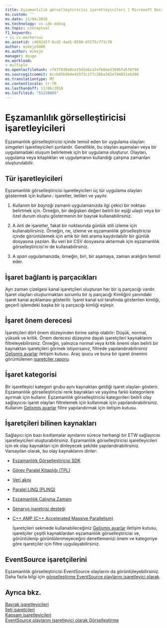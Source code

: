 ```yaml
---
title: Eşzamanlılık görselleştiricisi işaretleyicileri | Microsoft Docs
ms.custom: ''
ms.date: 11/04/2016
ms.technology: vs-ide-debug
ms.topic: conceptual
f1_keywords:
- vs.cv.markersui
ms.assetid: c4692d17-6cd2-4ad1-8590-d7275c771c70
author: mikejo5000
ms.author: mikejo
manager: douge
ms.workload:
- multiple
ms.openlocfilehash: cf07f939a9ce15d2ebca7afb0ee37695fa5fbf98
ms.sourcegitcommit: bccb05b5b4e435f3c1f7c36ba342e7d4031eb398
ms.translationtype: MT
ms.contentlocale: tr-TR
ms.lasthandoff: 11/06/2018
ms.locfileid: "51220605"
---
```

# <a name="concurrency-visualizer-markers"></a>Eşzamanlılık görselleştiricisi işaretleyicileri
Eşzamanlılık görselleştiricisi içinde temsil eden bir uygulama olayları simgeleri işaretleyicileri şunlardır.  Genellikle, bu olayları aşamaları veya bir uygulamadaki oluşum belirlemek için bir uygulama oluşturur.  Olayları, uygulama veya kitaplıkları ve uygulamanın kullandığı çalışma zamanları oluşturulabilir.  
  
## <a name="kinds-of-markers"></a>Tür işaretleyicileri  
 Eşzamanlılık görselleştiricisi işaretleyicileri üç tür uygulama olayları göstermek için kullanır.: işaretler, iletileri ve yayılır.  
  
1.  Kullanım bir *bayrağı* zamanlı uygulamanızda ilgi çekici bir noktası belirtmek için.  Örneğin, bir değişken değeri belirli bir eşiği ulaştı veya bir özel durum oluştu göstermenin bir bayrak kullanabilirsiniz.  
  
2.  A *ileti* de işaretler, fakat bir noktasında günlük stili izleme için kullanabilirsiniz.  Örneğin, ne, izleme ve eşzamanlılık görselleştiricisi içinde görüntülemek için artık bir ileti arama kaydırılabilir bir günlük dosyasına yazılan. Bu veri bir CSV dosyasına aktarmak için eşzamanlılık görselleştiricisi'ni de kullanabilirsiniz.  
  
3.  A *span* uygulamanızda, örneğin, biri, bir aşamaya, zaman aralığını temsil eder.  
  
## <a name="marker-linkage-to-threads"></a>İşaret bağlantı iş parçacıkları  
 Ayrı zaman çizelgesi kanal işaretçileri oluşturan her bir iş parçacığı vardır.  İşaret olayları oluşturmaktan sorumlu bir iş parçacığı Kimliğini yanındaki işaret kanal açıklaması gösterilir.  İşaret kanal sol tarafında gösterilen kimliği, geçerli işlemdeki başka bir iş parçacığı kimliği eşleşir.  
  
## <a name="marker-importance"></a>İşaret önem derecesi  
 İşaretçileri dört önem düzeyinden birine sahip olabilir: Düşük, normal, yüksek ve kritik.  Önem derecesi düzeyine dayalı işaretçileri kaynaklarını filtreleyebilirsiniz.  Örneğin, yalnızca normal veya kritik önemi olan belirli bir kaynaktan işaretçileri görmek istiyorsanız, filtrede yapılandırabilirsiniz [Gelişmiş ayarlar](../profiling/advanced-settings-dialog-box-concurrency-visualizer.md) iletişim kutusu. Araç ipucu ve buna bir işaret önemini görüntülenen [işaretçiler raporu](../profiling/markers-report.md).  
  
## <a name="marker-category"></a>İşaret kategorisi  
 Bir işaretleyici kategori grubu aynı kaynaktan geldiği işaret olayları gösterir.  Eşzamanlılık görselleştiricisi renk bayrakları ve yayılma farklı kategorilere ayırmak için kullanır. Eşzamanlılık görselleştiricisi kategorileri belirli olay sağlayıcısı işaret olayları filtrelemek için kullanmak için yapılandırabilirsiniz.  Kullanım [Gelişmiş ayarlar](../profiling/advanced-settings-dialog-box-concurrency-visualizer.md) filtre yapılandırmak için iletişim kutusu.  
  
## <a name="known-sources-of-markers"></a>İşaretçileri bilinen kaynakları  
 Sağlayıcı için bazı kısıtlamalar aynılarını sürece herhangi bir ETW sağlayıcısı işaretleyicileri oluşturabilirsiniz. Eşzamanlılık görselleştiricisi işaretleyicileri için ek olay kaynakları için dinleyecek şekilde yapılandırabilirsiniz. Varsayılan olarak, bu olay kaynaklarını dinler:  
  
- [Eşzamanlılık Görselleştiricisi SDK](../profiling/concurrency-visualizer-sdk.md)  
  
- [Görev Paralel Kitaplığı (TPL)](/dotnet/standard/parallel-programming/task-parallel-library-tpl)  
  
- [Veri akışı](/dotnet/standard/parallel-programming/dataflow-task-parallel-library)  
  
- [Paralel LINQ (PLINQ)](/dotnet/standard/parallel-programming/parallel-linq-plinq)  
  
- [Eşzamanlılık Çalışma Zamanı](/cpp/parallel/concrt/concurrency-runtime)  
  
- [Senaryo işaretçisi desteği](/previous-versions/visualstudio/visual-studio-2010/dd984115\(v\=vs.100\))  
  
- [C++ AMP (C++ Accelerated Massive Parallelism)](/cpp/parallel/amp/cpp-amp-cpp-accelerated-massive-parallelism)  
  
  İşaretçileri sekmede kullanabileceğiniz [Gelişmiş ayarlar](../profiling/advanced-settings-dialog-box-concurrency-visualizer.md) iletişim kutusu, işaretçiler çeşitli kaynaklardan eşzamanlılık görselleştiricisi ve, görüntülenip görüntülenmeyeceğini denetlemenizi önem ve kategoriye göre işaretçiler için filtre uygulayabilirsiniz.  
  
## <a name="markers-from-eventsource"></a>EventSource işaretçilerini  
 Eşzamanlılık görselleştiricisi EventSource olaylarını da görüntüleyebilirsiniz.  Daha fazla bilgi için [görselleştirme EventSource olaylarını işaretleyici olarak](../profiling/visualizing-eventsource-events-as-markers.md).  
  
## <a name="see-also"></a>Ayrıca bkz.  
 [Bayrak işaretleyicileri](../profiling/flag-markers.md)   
 [İleti işaretçileri](../profiling/message-markers.md)   
 [Kapsam işaretleyicileri](../profiling/span-markers.md)   
 [EventSource olaylarını işaretleyici olarak Görselleştirme](../profiling/visualizing-eventsource-events-as-markers.md)